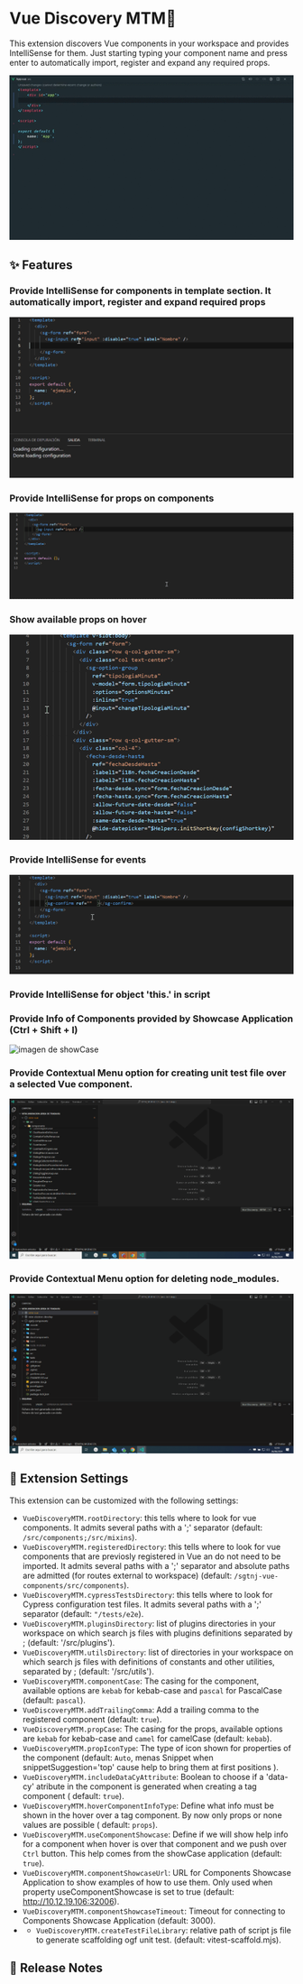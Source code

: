 # Vue Discovery MTM🔭

This extension discovers Vue components in your workspace and provides IntelliSense for them. Just starting typing your component name and press enter to automatically import, register and expand any required props.

![imagen de overview](https://raw.githubusercontent.com/jmanchenos/vue-discovery/master/images/overview_o.gif)

## ✨ Features

### Provide IntelliSense for components in template section. It automatically import, register and expand required props

![imagen de componentes](https://raw.githubusercontent.com/jmanchenos/vue-discovery/master/images/show-components.gif)

### Provide IntelliSense for props on components

![imagen de props](https://raw.githubusercontent.com/jmanchenos/vue-discovery/master/images/show-available-props.gif)

### Show available props on hover

![imagen de hover](https://raw.githubusercontent.com/jmanchenos/vue-discovery/master/images/show-props-on-hover.gif)

### Provide IntelliSense for events

![imagen de eventos](https://raw.githubusercontent.com/jmanchenos/vue-discovery/master/images/event-intellisense.gif)

### Provide IntelliSense for object 'this.' in script

### Provide Info of Components provided by Showcase Application (Ctrl + Shift + I)

![imagen de showCase](https://raw.githubusercontent.com/jmanchenos/vue-discovery/master/images/showcase-keybind.gif.gif)
### Provide Contextual Menu option for creating unit test file over a selected Vue component.

![imagen de Create Unit Test File](https://raw.githubusercontent.com/jmanchenos/vue-discovery/master/images/crearTestUnitario.gif)

### Provide Contextual Menu option for deleting node_modules.

![imagen de Delete node_modules](https://raw.githubusercontent.com/jmanchenos/vue-discovery/master/images/deleteNodeModules.gif)

## 🔧 Extension Settings

This extension can be customized with the following settings:

- `VueDiscoveryMTM.rootDirectory`: this tells where to look for vue components. It admits several paths with a ';' separator (default: `/src/components;/src/mixins`).
- `VueDiscoveryMTM.registeredDirectory`: this tells where to look for vue components that are previosly registered in Vue an do not need to be imported. It admits several paths with a ';' separator and absolute paths are admitted (for routes external to workspace) (default: `/sgtnj-vue-components/src/components`).
- `VueDiscoveryMTM.cypressTestsDirectory`: this tells where to look for Cypress configuration test files. It admits several paths with a ';' separator (default: `"/tests/e2e`).
- `VueDiscoveryMTM.pluginsDirectory`: list of plugins directories in your workspace on which search js files with plugins definitions separated by ; (default: '/src/plugins').
- `VueDiscoveryMTM.utilsDirectory`: list of directories in your workspace on which search js files with definitions of constants and other utilities, separated by ; (default: '/src/utils').
- `VueDiscoveryMTM.componentCase`: The casing for the component, available options are `kebab` for kebab-case and `pascal` for PascalCase (default: `pascal`).
- `VueDiscoveryMTM.addTrailingComma`: Add a trailing comma to the registered component (default: `true`).
- `VueDiscoveryMTM.propCase`: The casing for the props, available options are `kebab` for kebab-case and `camel` for camelCase (default: `kebab`).
- `VueDiscoveryMTM.propIconType`: The type of icon shown for properties of the component (default: `Auto`, menas Snippet when snippetSuggestion='top' cause help to bring them at first positions
    ).
- `VueDiscoveryMTM.includeDataCyAttribute`: Boolean to choose if a 'data-cy' atribute in the component is generated when creating a tag component ( default: `true`).
- `VueDiscoveryMTM.hoverComponentInfoType`: Define what info must be shown in the hover over a tag component. By now only props or none values are possible ( default: `props`).
- `VueDiscoveryMTM.useComponentShowcase`: Define if we will show help info for a component when hover is over that component and we push over `Ctrl` button. This help comes from the showCase application (default: `true`).
- `VueDiscoveryMTM.componentShowcaseUrl`: URL for Components Showcase Application to show examples of how to use them. Only used when property useComponentShowcase is set to true (default: <http://10.12.19.106:32006>).
- `VueDiscoveryMTM.componentShowcaseTimeout`: Timeout for connecting to Components Showcase Application (default: 3000).
- - `VueDiscoveryMTM.createTestFileLibrary`: relative path of script js file to generate scaffolding ogf unit test. (default: vitest-scaffold.mjs).

## 🔖 Release Notes
